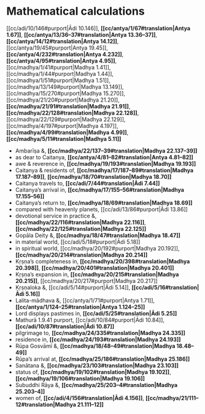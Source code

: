 # Mathematical calculations

[[cc/adi/10/146#purport|Ādi 10.146]], **[[cc/antya/1/67#translation|Antya 1.67]]**, **[[cc/antya/13/36–37#translation|Antya 13.36–37]]**, **[[cc/antya/14/12#translation|Antya 14.12]]**, [[cc/antya/19/45#purport|Antya 19.45]], **[[cc/antya/4/232#translation|Antya 4.232]]**, **[[cc/antya/4/95#translation|Antya 4.95]]**, [[cc/madhya/1/41#purport|Madhya 1.41]], [[cc/madhya/1/44#purport|Madhya 1.44]], [[cc/madhya/1/51#purport|Madhya 1.51]], [[cc/madhya/13/149#purport|Madhya 13.149]], [[cc/madhya/15/270#purport|Madhya 15.270]], [[cc/madhya/21/20#purport|Madhya 21.20]], **[[cc/madhya/21/91#translation|Madhya 21.91]]**, **[[cc/madhya/22/128#translation|Madhya 22.128]]**, [[cc/madhya/22/129#purport|Madhya 22.129]], [[cc/madhya/4/197#purport|Madhya 4.197]], **[[cc/madhya/4/99#translation|Madhya 4.99]]**, **[[cc/madhya/5/11#translation|Madhya 5.11]]**

* Ambarīṣa &, **[[cc/madhya/22/137–39#translation|Madhya 22.137–39]]**
* as dear to Caitanya, **[[cc/antya/4/81–82#translation|Antya 4.81–82]]**
* awe & reverence in, **[[cc/madhya/19/193#translation|Madhya 19.193]]**
* Caitanya & residents of, **[[cc/madhya/17/187–89#translation|Madhya 17.187–89]]**, **[[cc/madhya/18/70#translation|Madhya 18.70]]**
* Caitanya travels to, **[[cc/adi/7/44#translation|Ādi 7.44]]**
* Caitanya’s arrival in, **[[cc/madhya/17/155–56#translation|Madhya 17.155–56]]**
* Caitanya’s return to, **[[cc/madhya/18/69#translation|Madhya 18.69]]**
* compared with heavenly planets, [[cc/adi/13/86#purport|Ādi 13.86]]
* devotional service in practice &, **[[cc/madhya/22/116#translation|Madhya 22.116]]**, **[[cc/madhya/22/125#translation|Madhya 22.125]]**
* Gopāla Deity &, **[[cc/madhya/18/47#translation|Madhya 18.47]]**
* in material world, [[cc/adi/5/18#purport|Ādi 5.18]]
* in spiritual world, [[cc/madhya/20/192#purport|Madhya 20.192]], **[[cc/madhya/20/214#translation|Madhya 20.214]]**
* Kṛṣṇa’s completeness in, **[[cc/madhya/20/398#translation|Madhya 20.398]]**, **[[cc/madhya/20/401#translation|Madhya 20.401]]**
* Kṛṣṇa’s expansion in, **[[cc/madhya/20/215#translation|Madhya 20.215]]**, [[cc/madhya/20/217#purport|Madhya 20.217]]
* Kṛṣṇaloka &, [[cc/adi/5/14#purport|Ādi 5.14]], **[[cc/adi/5/16#translation|Ādi 5.16]]**
* Lalita-mādhava &, [[cc/antya/1/71#purport|Antya 1.71]], **[[cc/antya/1/124–25#translation|Antya 1.124–25]]**
* Lord displays pastimes in, **[[cc/adi/5/25#translation|Ādi 5.25]]**
* Mathurā 1.9.41 purport, [[cc/adi/10/84#purport|Ādi 10.84]], **[[cc/adi/10/87#translation|Ādi 10.87]]**
* pilgrimage to, **[[cc/madhya/24/335#translation|Madhya 24.335]]**
* residence in, **[[cc/madhya/24/193#translation|Madhya 24.193]]**
* Rūpa Gosvāmī &, **[[cc/madhya/18/48–49#translation|Madhya 18.48–49]]**
* Rūpa’s arrival at, **[[cc/madhya/25/186#translation|Madhya 25.186]]**
* Sanātana &, **[[cc/madhya/23/103#translation|Madhya 23.103]]**
* status of, **[[cc/madhya/19/102#translation|Madhya 19.102]]**, **[[cc/madhya/19/106#translation|Madhya 19.106]]**
* Subuddhi Rāya &, **[[cc/madhya/25/203–4#translation|Madhya 25.203–4]]**
* women of, **[[cc/adi/4/156#translation|Ādi 4.156]]**, **[[cc/madhya/21/111–12#translation|Madhya 21.111–12]]**

